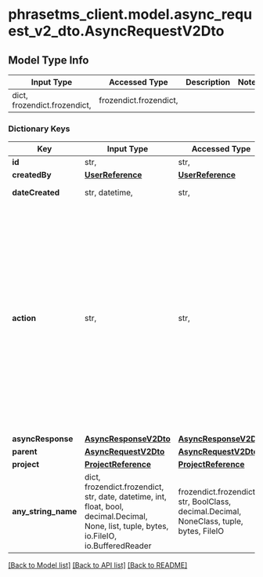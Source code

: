 # phrasetms_client.model.async_request_v2_dto.AsyncRequestV2Dto

## Model Type Info

| Input Type                   | Accessed Type          | Description | Notes |
| ---------------------------- | ---------------------- | ----------- | ----- |
| dict, frozendict.frozendict, | frozendict.frozendict, |             |

### Dictionary Keys

| Key                 | Input Type                                                                                                                                  | Accessed Type                                                                           | Description                                                        | Notes                                                                                                                                                                                                                                                                                                                                                                                                                                                  |
| ------------------- | ------------------------------------------------------------------------------------------------------------------------------------------- | --------------------------------------------------------------------------------------- | ------------------------------------------------------------------ | ------------------------------------------------------------------------------------------------------------------------------------------------------------------------------------------------------------------------------------------------------------------------------------------------------------------------------------------------------------------------------------------------------------------------------------------------------ |
| **id**              | str,                                                                                                                                        | str,                                                                                    |                                                                    | [optional]                                                                                                                                                                                                                                                                                                                                                                                                                                             |
| **createdBy**       | [**UserReference**](UserReference.md)                                                                                                       | [**UserReference**](UserReference.md)                                                   |                                                                    | [optional]                                                                                                                                                                                                                                                                                                                                                                                                                                             |
| **dateCreated**     | str, datetime,                                                                                                                              | str,                                                                                    |                                                                    | [optional] value must conform to RFC-3339 date-time                                                                                                                                                                                                                                                                                                                                                                                                    |
| **action**          | str,                                                                                                                                        | str,                                                                                    |                                                                    | [optional] must be one of ["PRE_ANALYSE", "POST_ANALYSE", "COMPARE_ANALYSE", "PARENT_ANALYSE", "PRE_TRANSLATE", "ASYNC_TRANSLATE", "IMPORT_JOB", "IMPORT_FILE", "ALIGN", "EXPORT_TMX_BY_QUERY", "EXPORT_TMX", "IMPORT_TMX", "INSERT_INTO_TM", "DELETE_TM", "CLEAR_TM", "QA", "QA_V3", "UPDATE_CONTINUOUS_JOB", "UPDATE_SOURCE", "UPDATE_TARGET", "EXTRACT_CLEANED_TMS", "GLOSSARY_PUT", "GLOSSARY_DELETE", "CREATE_PROJECT", "EXPORT_COMPLETE_FILE", ] |
| **asyncResponse**   | [**AsyncResponseV2Dto**](AsyncResponseV2Dto.md)                                                                                             | [**AsyncResponseV2Dto**](AsyncResponseV2Dto.md)                                         |                                                                    | [optional]                                                                                                                                                                                                                                                                                                                                                                                                                                             |
| **parent**          | [**AsyncRequestV2Dto**](AsyncRequestV2Dto.md)                                                                                               | [**AsyncRequestV2Dto**](AsyncRequestV2Dto.md)                                           |                                                                    | [optional]                                                                                                                                                                                                                                                                                                                                                                                                                                             |
| **project**         | [**ProjectReference**](ProjectReference.md)                                                                                                 | [**ProjectReference**](ProjectReference.md)                                             |                                                                    | [optional]                                                                                                                                                                                                                                                                                                                                                                                                                                             |
| **any_string_name** | dict, frozendict.frozendict, str, date, datetime, int, float, bool, decimal.Decimal, None, list, tuple, bytes, io.FileIO, io.BufferedReader | frozendict.frozendict, str, BoolClass, decimal.Decimal, NoneClass, tuple, bytes, FileIO | any string name can be used but the value must be the correct type | [optional]                                                                                                                                                                                                                                                                                                                                                                                                                                             |

[[Back to Model list]](../../README.md#documentation-for-models) [[Back to API list]](../../README.md#documentation-for-api-endpoints) [[Back to README]](../../README.md)
